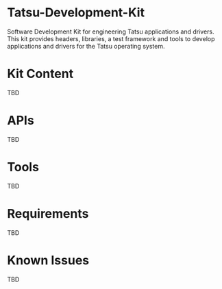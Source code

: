 # Tatsu-Development-Kit
Software Development Kit for engineering Tatsu applications and drivers. This kit provides
headers, libraries, a test framework and tools to develop applications and drivers for the Tatsu
operating system.

# Kit Content

TBD

# APIs

TBD

# Tools

TBD

# Requirements

TBD

# Known Issues

TBD


